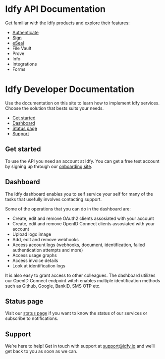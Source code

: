 # Idfy API Documentation

Get familiar with the Idfy products and explore their features:

* [Authenticate](/identification/README.md)
* [Sign](/signature/README.md)
* [eSeal](/eseal.md)
* File Vault
* Prove
* Info
* Integrations
* Forms

# Idfy Developer Documentation

Use the documentation on this site to learn how to implement Idfy services. Choose the solution that bests suits your needs.

* [Get started](#get-started)
* [Dashboard](#dashboard)
* [Status page](#status-page)
* [Support](#support)

## Get started

To use the API you need an account at Idfy. You can get a free test account by signing up through our [onboarding site](https://onboard.idfy.io).

## Dashboard

The Idfy dashboard enables you to self service your self for many of the tasks that usefully involves contacting support.

Some of the operations that you can do in the dashboard are:

* Create, edit and remove OAuth2 clients assosiated with your account
* Create, edit and remove OpenID Connect clients assosiated with your account
* Upload logo image
* Add, edit and remove webhooks
* Access account logs \(webhooks, document, identification, failed authentication attempts and more\)
* Access usage graphs
* Access invoice details
* Look at identification logs

It is also easy to grant access to other colleagues. The dashboard utilizes our OpenID Connect endpoint witch enables multiple identification methods such as Github, Google, BankID, SMS OTP etc.

## Status page

Visit our [status page](https://developer.idfy.io/status) if you want to know the status of our services or subscribe to notifications.

## Support

We’re here to help! Get in touch with support at [support@idfy.io](mailto:support@idfy.io) and we’ll get back to you as soon as we can.
